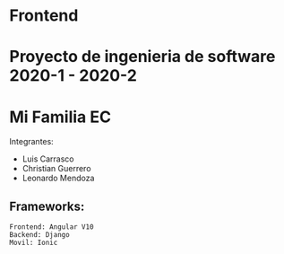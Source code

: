 # Frontend
# Proyecto de ingenieria de software 2020-1 - 2020-2
# Mi Familia EC


Integrantes:
* Luis Carrasco
* Christian Guerrero
* Leonardo Mendoza


## Frameworks:
```
Frontend: Angular V10
Backend: Django
Movil: Ionic
```
